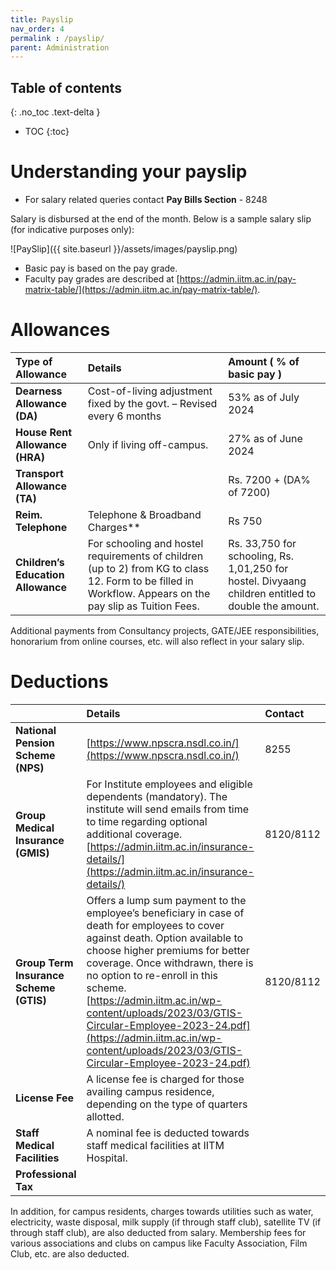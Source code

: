 ```yaml
---
title: Payslip
nav_order: 4
permalink : /payslip/
parent: Administration
---
```

## Table of contents
{: .no_toc .text-delta } 
* TOC
{:toc}

# Understanding your payslip

* For salary related queries contact **Pay Bills Section** - 8248

Salary is disbursed at the end of the month. Below is a sample salary slip (for indicative purposes only):

![PaySlip]({{ site.baseurl }}/assets/images/payslip.png)

* Basic pay is based on the pay grade.
* Faculty pay grades are described at [https://admin.iitm.ac.in/pay-matrix-table/](https://admin.iitm.ac.in/pay-matrix-table/).

# Allowances

| Type of Allowance | Details | Amount ( % of basic pay )                                                                            |
| :---- | :---- |:-----------------------------------------------------------------------------------------------------|
| **Dearness Allowance (DA)** | Cost-of-living adjustment fixed by the govt. – Revised every 6 months  | 53%  as of July 2024                                                                                 |
| **House Rent Allowance (HRA)**  | Only if living off-campus. | 27% as of June 2024                                                                                  |
| **Transport Allowance (TA)**  |  | Rs. 7200 + (DA% of 7200)                                                                           |
| **Reim. Telephone**  | Telephone & Broadband Charges** | Rs 750                                                                                             |
| **Children’s Education Allowance** | For schooling and hostel requirements of children (up to 2\) from KG to class 12\.  Form to be filled in Workflow.  Appears on the pay slip as Tuition Fees. | Rs. 33,750 for schooling,  Rs. 1,01,250 for hostel. Divyaang children entitled to double the amount. |

Additional payments from Consultancy projects, GATE/JEE responsibilities, honorarium from online courses, etc.
will also reflect in your salary slip. 

# Deductions

|  | Details | Contact |
| :---- | :---- | :---- |
| **National Pension Scheme (NPS)** | [https://www.npscra.nsdl.co.in/](https://www.npscra.nsdl.co.in/) | 8255 |
| **Group Medical Insurance (GMIS)**   | For Institute employees and eligible dependents (mandatory). The institute will send emails from time to time regarding optional additional coverage. [https://admin.iitm.ac.in/insurance-details/](https://admin.iitm.ac.in/insurance-details/)  | 8120/8112   |
| **Group Term Insurance Scheme**  **(GTIS)** | Offers a lump sum payment to the employee’s beneficiary in case of death for employees to cover against death. Option available to choose higher premiums for better coverage. Once withdrawn, there is no option to re-enroll in this scheme.  [https://admin.iitm.ac.in/wp-content/uploads/2023/03/GTIS-Circular-Employee-2023-24.pdf](https://admin.iitm.ac.in/wp-content/uploads/2023/03/GTIS-Circular-Employee-2023-24.pdf)   | 8120/8112 |
| **License Fee** | A license fee is charged for those availing campus residence, depending on the type of quarters allotted.  |  |
| **Staff Medical Facilities** | A nominal fee is deducted towards staff medical facilities at IITM Hospital.  |  |
| **Professional Tax** | |  |

In addition, for campus residents, charges towards utilities such as water, electricity, waste disposal, milk supply (if through staff club), satellite TV (if through staff club), are also deducted from salary. Membership fees for various associations and clubs on campus like Faculty Association, Film Club, etc. are also deducted.